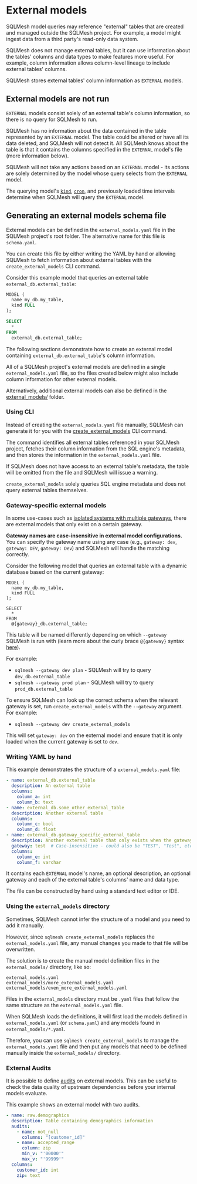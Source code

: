 # External models

SQLMesh model queries may reference "external" tables that are created and managed outside the SQLMesh project. For example, a model might ingest data from a third party's read-only data system.

SQLMesh does not manage external tables, but it can use information about the tables' columns and data types to make features more useful. For example, column information allows column-level lineage to include external tables' columns.

SQLMesh stores external tables' column information as `EXTERNAL` models.

## External models are not run

`EXTERNAL` models consist solely of an external table's column information, so there is no query for SQLMesh to run.

SQLMesh has no information about the data contained in the table represented by an `EXTERNAL` model. The table could be altered or have all its data deleted, and SQLMesh will not detect it. All SQLMesh knows about the table is that it contains the columns specified in the `EXTERNAL` model's file (more information below).

SQLMesh will not take any actions based on an `EXTERNAL` model - its actions are solely determined by the model whose query selects from the `EXTERNAL` model.

The querying model's [`kind`](./model_kinds.md), [`cron`](./overview.md#cron), and previously loaded time intervals determine when SQLMesh will query the `EXTERNAL` model.

## Generating an external models schema file

External models can be defined in the `external_models.yaml` file in the SQLMesh project's root folder. The alternative name for this file is `schema.yaml`.

You can create this file by either writing the YAML by hand or allowing SQLMesh to fetch information about external tables with the `create_external_models` CLI command.

Consider this example model that queries an external table `external_db.external_table`:

```sql
MODEL (
  name my_db.my_table,
  kind FULL
);

SELECT
  *
FROM
  external_db.external_table;
```

The following sections demonstrate how to create an external model containing `external_db.external_table`'s column information.

All of a SQLMesh project's external models are defined in a single `external_models.yaml` file, so the files created below might also include column information for other external models.

Alternatively, additional external models can also be defined in the [external_models/](#using-the-external_models-directory) folder.

### Using CLI

Instead of creating the `external_models.yaml` file manually, SQLMesh can generate it for you with the [create_external_models](../../reference/cli.md#create_external_models) CLI command.

The command identifies all external tables referenced in your SQLMesh project, fetches their column information from the SQL engine's metadata, and then stores the information in the `external_models.yaml` file.

If SQLMesh does not have access to an external table's metadata, the table will be omitted from the file and SQLMesh will issue a warning.

`create_external_models` solely queries SQL engine metadata and does not query external tables themselves.

### Gateway-specific external models

In some use-cases such as [isolated systems with multiple gateways](../../guides/isolated_systems.md#multiple-gateways), there are external models that only exist on a certain gateway.

**Gateway names are case-insensitive in external model configurations.** You can specify the gateway name using any case (e.g., `gateway: dev`, `gateway: DEV`, `gateway: Dev`) and SQLMesh will handle the matching correctly.

Consider the following model that queries an external table with a dynamic database based on the current gateway:

```
MODEL (
  name my_db.my_table,
  kind FULL
);

SELECT
  *
FROM
  @{gateway}_db.external_table;
```

This table will be named differently depending on which `--gateway` SQLMesh is run with (learn more about the curly brace `@{gateway}` syntax [here](../../concepts/macros/sqlmesh_macros.md#embedding-variables-in-strings)).

For example:

- `sqlmesh --gateway dev plan` - SQLMesh will try to query `dev_db.external_table`
- `sqlmesh --gateway prod plan` - SQLMesh will try to query `prod_db.external_table`

To ensure SQLMesh can look up the correct schema when the relevant gateway is set, run `create_external_models` with the `--gateway` argument. For example:

- `sqlmesh --gateway dev create_external_models`

This will set `gateway: dev` on the external model and ensure that it is only loaded when the current gateway is set to `dev`.

### Writing YAML by hand

This example demonstrates the structure of a `external_models.yaml` file:

```yaml
- name: external_db.external_table
  description: An external table
  columns:
    column_a: int
    column_b: text
- name: external_db.some_other_external_table
  description: Another external table
  columns:
    column_c: bool
    column_d: float
- name: external_db.gateway_specific_external_table
  description: Another external table that only exists when the gateway is set to "test"
  gateway: test  # Case-insensitive - could also be "TEST", "Test", etc.
  columns:
    column_e: int
    column_f: varchar
```

It contains each `EXTERNAL` model's name, an optional description, an optional gateway and each of the external table's columns' name and data type.

The file can be constructed by hand using a standard text editor or IDE.

### Using the `external_models` directory

Sometimes, SQLMesh cannot infer the structure of a model and you need to add it manually.

However, since `sqlmesh create_external_models` replaces the `external_models.yaml` file, any manual changes you made to that file will be overwritten.

The solution is to create the manual model definition files in the `external_models/` directory, like so:

```
external_models.yaml
external_models/more_external_models.yaml
external_models/even_more_external_models.yaml
```

Files in the `external_models` directory must be `.yaml` files that follow the same structure as the `external_models.yaml` file.

When SQLMesh loads the definitions, it will first load the models defined in `external_models.yaml` (or `schema.yaml`) and  any models found in `external_models/*.yaml`.

Therefore, you can use `sqlmesh create_external_models` to manage the `external_models.yaml` file and then put any models that need to be defined manually inside the `external_models/` directory.

### External Audits
It is possible to define [audits](../audits.md) on external models. This can be useful to check the data quality of upstream dependencies before your internal models evaluate.

This example shows an external model with two audits.

```yaml
- name: raw.demographics
  description: Table containing demographics information
  audits:
    - name: not_null
      columns: "[customer_id]"
    - name: accepted_range
      column: zip
      min_v: "'00000'"
      max_v: "'99999'"
  columns:
    customer_id: int
    zip: text
```
